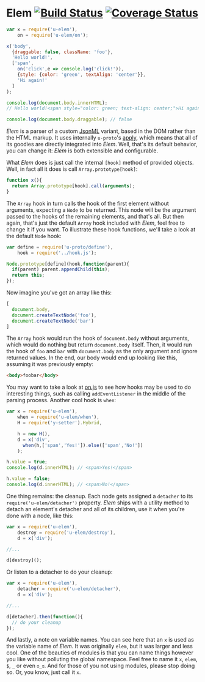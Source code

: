 # Elem [![Build Status][ci-img]][ci-url] [![Coverage Status][cover-img]][cover-url]

```javascript
var x = require('u-elem'),
    on = require('u-elem/on');

x('body',
  {draggable: false, className: 'foo'},
  'Hello world!',
  ['span',
    on('click',e => console.log('click!')),
    {style: {color: 'green', textAlign: 'center'}},
    'Hi again!'
  ]
);

console.log(document.body.innerHTML);
// Hello world!<span style="color: green; text-align: center;">Hi again!</span>

console.log(document.body.draggable); // false
```

*Elem* is a parser of a custom [JsonML](http://www.jsonml.org/) variant, based in the DOM rather than the HTML markup. It uses internally `u-proto`'s [apply](https://www.npmjs.com/package/u-proto), which means that all of its goodies are directly integrated into *Elem*. Well, that's its default behavior, you can change it: *Elem* is both extensible and configurable.

What *Elem* does is just call the internal `[hook]` method of provided objects. Well, in fact all it does is call `Array.prototype[hook]`:

```javascript
function x(){
  return Array.prototype[hook].call(arguments);
}
```

The `Array` hook in turn calls the hook of the first element without arguments, expecting a `Node` to be returned. This node will be the argument passed to the hooks of the remaining elements, and that's all. But then again, that's just the default `Array` hook included with *Elem*, feel free to change it if you want. To illustrate these hook functions, we'll take a look at the default `Node` hook:

```javascript
var define = require('u-proto/define'),
    hook = require('../hook.js');

Node.prototype[define](hook,function(parent){
  if(parent) parent.appendChild(this);
  return this;
});
```

Now imagine you've got an array like this:

```javascript
[
  document.body,
  document.createTextNode('foo'),
  document.createTextNode('bar')
]
```

The `Array` hook would run the hook of `document.body` without arguments, which would do nothing but return `document.body` itself. Then, it would run the hook of `foo` and `bar` with `document.body` as the only argument and ignore returned values. In the end, our body would end up looking like this, assuming it was previously empty:

```html
<body>foobar</body>
```

You may want to take a look at [on.js](on.js) to see how hooks may be used to do interesting things, such as calling `addEventListener` in the middle of the parsing process. Another cool hook is `when`:

```javascript
var x = require('u-elem'),
    when = require('u-elem/when'),
    H = require('y-setter').Hybrid,

    h = new H(),
    d = x('div',
      when(h,['span','Yes!']).else(['span','No!'])
    );

h.value = true;
console.log(d.innerHTML); // <span>Yes!</span>

h.value = false;
console.log(d.innerHTML); // <span>No!</span>
```

One thing remains: the cleanup. Each node gets assigned a `detacher` to its `require('u-elem/detacher')` property. *Elem* ships with a utility method to detach an element's detacher and all of its children, use it when you're done with a node, like this:

```javascript
var x = require('u-elem'),
    destroy = require('u-elem/destroy'),
    d = x('div');

//...

d[destroy]();
```

Or listen to a detacher to do your cleanup:

```javascript
var x = require('u-elem'),
    detacher = require('u-elem/detacher'),
    d = x('div');

//...

d[detacher].then(function(){
  // do your cleanup
});
```

And lastly, a note on variable names. You can see here that an `x` is used as the variable name of *Elem*. It was originally `elem`, but it was larger and less cool. One of the beauties of modules is that you can name things however you like without polluting the global namespace. Feel free to name it `x`, `elem`, `$`, `_` or even `ಠ_ಠ`. And for those of you not using modules, please stop doing so. Or, you know, just call it `x`.

[ci-img]: https://circleci.com/gh/manvalls/u-elem.svg?style=shield
[ci-url]: https://circleci.com/gh/manvalls/u-elem
[cover-img]: https://coveralls.io/repos/manvalls/u-elem/badge.svg?branch=master&service=github
[cover-url]: https://coveralls.io/github/manvalls/u-elem?branch=master
